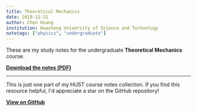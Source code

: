 ```yaml
---
title: Theoretical Mechanics
date: 2019-12-31
author: Chen Huang
institution: Huazhong University of Science and Technology
notetags: ["physics", "undergraduate"]
---
```


These are my study notes for the undergraduate **Theoretical Mechanics** course.

[**Download the notes (PDF)**](/notes/theoretical-mechanics/pdf/classical-mechanics.pdf)

---

This is just one part of my HUST course notes collection. If you find this resource helpful, I'd appreciate a star on the GitHub repository!

[**View on GitHub**](https://github.com/chenx820/HUST-course-notes)
